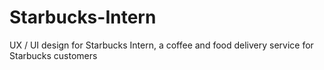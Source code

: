# Starbucks-Intern
UX / UI design for Starbucks Intern, a coffee and food delivery service for Starbucks customers

